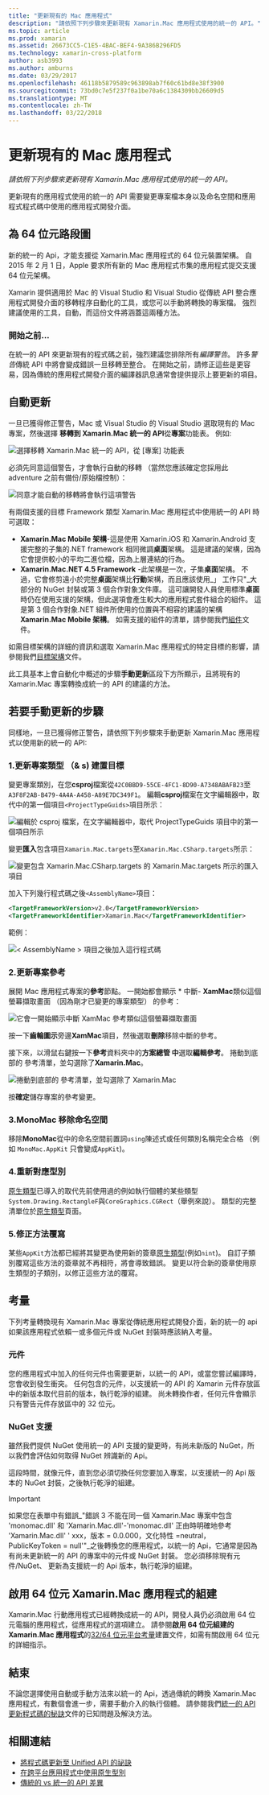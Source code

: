 ```yaml
---
title: "更新現有的 Mac 應用程式"
description: "請依照下列步驟來更新現有 Xamarin.Mac 應用程式使用的統一的 API。"
ms.topic: article
ms.prod: xamarin
ms.assetid: 26673CC5-C1E5-4BAC-BEF4-9A386B296FD5
ms.technology: xamarin-cross-platform
author: asb3993
ms.author: amburns
ms.date: 03/29/2017
ms.openlocfilehash: 46118b5879589c963898ab7f60c61bd8e38f3900
ms.sourcegitcommit: 73bd0c7e5f237f0a1be70a6c1384309bb26609d5
ms.translationtype: MT
ms.contentlocale: zh-TW
ms.lasthandoff: 03/22/2018
---
```

# <a name="updating-existing-mac-apps"></a>更新現有的 Mac 應用程式

_請依照下列步驟來更新現有 Xamarin.Mac 應用程式使用的統一的 API。_

更新現有的應用程式使用的統一的 API 需要變更專案檔本身以及命名空間和應用程式程式碼中使用的應用程式開發介面。

## <a name="the-road-to-64-bits"></a>為 64 位元路段圖

新的統一的 Api，才能支援從 Xamarin.Mac 應用程式的 64 位元裝置架構。 自 2015 年 2 月 1 日，Apple 要求所有新的 Mac 應用程式市集的應用程式提交支援 64 位元架構。

Xamarin 提供適用於 Mac 的 Visual Studio 和 Visual Studio 從傳統 API 整合應用程式開發介面的移轉程序自動化的工具，或您可以手動將轉換的專案檔。 強烈建議使用的工具，自動，而這份文件將涵蓋這兩種方法。

### <a name="before-you-start"></a>開始之前...

在統一的 API 來更新現有的程式碼之前，強烈建議您排除所有*編譯警告*。 許多*警告*傳統 API 中將會變成錯誤一旦移轉至整合。 在開始之前，請修正這些是更容易，因為傳統的應用程式開發介面的編譯器訊息通常會提供提示上要更新的項目。

## <a name="automated-updating"></a>自動更新

一旦已獲得修正警告，Mac 或 Visual Studio 的 Visual Studio 選取現有的 Mac 專案，然後選擇 **移轉到 Xamarin.Mac 統一的 API**從**專案**功能表。 例如: 

![](updating-mac-apps-images/beta-tool1.png "選擇移轉 Xamarin.Mac 統一的 API，從 [專案] 功能表")

必須先同意這個警告，才會執行自動的移轉 （當然您應該確定您採用此 adventure 之前有備份/原始檔控制）：

![](updating-mac-apps-images/migrate01.png "同意才能自動的移轉將會執行這項警告")

有兩個支援的目標 Framework 類型 Xamarin.Mac 應用程式中使用統一的 API 時可選取：

- **Xamarin.Mac Mobile 架構**-這是使用 Xamarin.iOS 和 Xamarin.Android 支援完整的子集的.NET framework 相同微調**桌面**架構。 這是建議的架構，因為它會提供較小的平均二進位檔，因為上層連結的行為。
- **Xamarin.Mac.NET 4.5 Framework** -此架構是一次，子集**桌面**架構。 不過，它會修剪遠小於完整**桌面**架構比**行動**架構，而且應該使用_」 工作只"_大部分的 NuGet 封裝或第 3 個合作對象文件庫。 這可讓開發人員使用標準**桌面**時仍在使用支援的架構，但此選項會產生較大的應用程式套件組合的組件。 這是第 3 個合作對象.NET 組件所使用的位置與不相容的建議的架構**Xamarin.Mac Mobile 架構**。 如需支援的組件的清單，請參閱我們[組件](~/cross-platform/internals/available-assemblies.md)文件。

如需目標架構的詳細的資訊和選取 Xamarin.Mac 應用程式的特定目標的影響，請參閱我們[目標架構](~/mac/platform/target-framework.md)文件。 

此工具基本上會自動化中概述的步驟**手動更新**區段下方所顯示，且將現有的 Xamarin.Mac 專案轉換成統一的 API 的建議的方法。

## <a name="steps-to-update-manually"></a>若要手動更新的步驟

同樣地，一旦已獲得修正警告，請依照下列步驟來手動更新 Xamarin.Mac 應用程式以使用新的統一的 API:

### <a name="1-update-project-type--build-target"></a>1.更新專案類型 （& s) 建置目標

變更專案類別，在您**csproj**檔案從`42C0BBD9-55CE-4FC1-8D90-A7348ABAFB23`至`A3F8F2AB-B479-4A4A-A458-A89E7DC349F1`。 編輯**csproj**檔案在文字編輯器中，取代中的第一個項目`<ProjectTypeGuids>`項目所示：

![](updating-mac-apps-images/csproj.png "編輯於 csproj 檔案，在文字編輯器中，取代 ProjectTypeGuids 項目中的第一個項目所示")

變更**匯入**包含項目`Xamarin.Mac.targets`至`Xamarin.Mac.CSharp.targets`所示：

![](updating-mac-apps-images/csproj2.png "變更包含 Xamarin.Mac.CSharp.targets 的 Xamarin.Mac.targets 所示的匯入項目")

加入下列幾行程式碼之後`<AssemblyName>`項目：

```xml
<TargetFrameworkVersion>v2.0</TargetFrameworkVersion>
<TargetFrameworkIdentifier>Xamarin.Mac</TargetFrameworkIdentifier>

```

範例：

![](updating-mac-apps-images/csproj3.png "< AssemblyName > 項目之後加入這行程式碼")

### <a name="2-update-project-references"></a>2.更新專案參考

展開 Mac 應用程式專案的**參考**節點。 一開始都會顯示 * 中斷- **XamMac**類似這個螢幕擷取畫面 （因為剛才已變更的專案類型） 的參考：

![](updating-mac-apps-images/references.png "它會一開始顯示中斷 XamMac 參考類似這個螢幕擷取畫面")

按一下**齒輪圖示**旁邊**XamMac**項目，然後選取**刪除**移除中斷的參考。

接下來，以滑鼠右鍵按一下**參考**資料夾中的**方案總管 中**選取**編輯參考**。 捲動到底部的 參考清單，並勾選除了**Xamarin.Mac**。

![](updating-mac-apps-images/references2.png "捲動到底部的 參考清單，並勾選除了 Xamarin.Mac")

按**確定**儲存專案的參考變更。

### <a name="3-remove-monomac-from-namespaces"></a>3.MonoMac 移除命名空間

移除**MonoMac**從中的命名空間前置詞`using`陳述式或任何類別名稱完全合格 （例如 `MonoMac.AppKit` 只會變成`AppKit`)。

### <a name="4-remap-types"></a>4.重新對應型別

[原生類型](~/cross-platform/macios/nativetypes.md)已導入的取代先前使用過的例如執行個體的某些類型`System.Drawing.RectangleF`與`CoreGraphics.CGRect`（舉例來說）。 類型的完整清單位於[原生類型](~/cross-platform/macios/nativetypes.md)頁面。

### <a name="5-fix-method-overrides"></a>5.修正方法覆寫

某些`AppKit`方法都已經將其變更為使用新的簽章[原生類型](~/cross-platform/macios/nativetypes.md)(例如`nint`)。 自訂子類別覆寫這些方法的簽章就不再相符，將會導致錯誤。 變更以符合新的簽章使用原生類型的子類別，以修正這些方法的覆寫。 

## <a name="considerations"></a>考量

下列考量轉換現有 Xamarin.Mac 專案從傳統應用程式開發介面，新的統一的 api 如果該應用程式依賴一或多個元件或 NuGet 封裝時應該納入考量。 

### <a name="components"></a>元件

您的應用程式中加入的任何元件也需要更新，以統一的 API，或當您嘗試編譯時，您會收到發生衝突。 任何包含的元件，以支援統一的 API 的 Xamarin 元件存放區中的新版本取代目前的版本，執行乾淨的組建。 尚未轉換作者，任何元件會顯示只有警告元件存放區中的 32 位元。

### <a name="nuget-support"></a>NuGet 支援

雖然我們提供 NuGet 使用統一的 API 支援的變更時，有尚未新版的 NuGet，所以我們會評估如何取得 NuGet 辨識新的 Api。 

這段時間，就像元件，直到您必須切換任何您要加入專案，以支援統一的 Api 版本的 NuGet 封裝，之後執行乾淨的組建。

> [!IMPORTANT]
> 如果您在表單中有錯誤_"錯誤 3 不能在同一個 Xamarin.Mac 專案中包含 'monomac.dll' 和 'Xamarin.Mac.dll'-'monomac.dll' 正由時明確地參考 'Xamarin.Mac.dll' ' xxx，版本 = 0.0.000，文化特性 =neutral，PublicKeyToken = null'"_之後轉換您的應用程式，以統一的 Api，它通常是因為有尚未更新統一的 API 的專案中的元件或 NuGet 封裝。 您必須移除現有元件/NuGet、 更新為支援統一的 Api 版本，執行乾淨的組建。

## <a name="enabling-64-bit-builds-of-xamarinmac-apps"></a>啟用 64 位元 Xamarin.Mac 應用程式的組建

Xamarin.Mac 行動應用程式已經轉換成統一的 API，開發人員仍必須啟用 64 位元電腦的應用程式，從應用程式的選項建立。 請參閱**啟用 64 位元組建的 Xamarin.Mac 應用程式**的[32/64 位元平台考量](~/cross-platform/macios/32-and-64/index.md)建置文件，如需有關啟用 64 位元的詳細指示。
    
## <a name="finishing-up"></a>結束

不論您選擇使用自動或手動方法來以統一的 Api，透過傳統的轉換 Xamarin.Mac 應用程式，有數個會進一步，需要手動介入的執行個體。 請參閱我們[統一的 API 更新程式碼的秘訣](~/cross-platform/macios/unified/updating-tips.md)文件的已知問題及解決方法。

## <a name="related-links"></a>相關連結

- [將程式碼更新至 Unified API 的祕訣](~/cross-platform/macios/unified/updating-tips.md)
- [在跨平台應用程式中使用原生型別](~/cross-platform/macios/native-types-cross-platform.md)
- [傳統的 vs 統一的 API 差異](https://developer.xamarin.com/releases/ios/api_changes/classic-vs-unified-8.6.0/)
